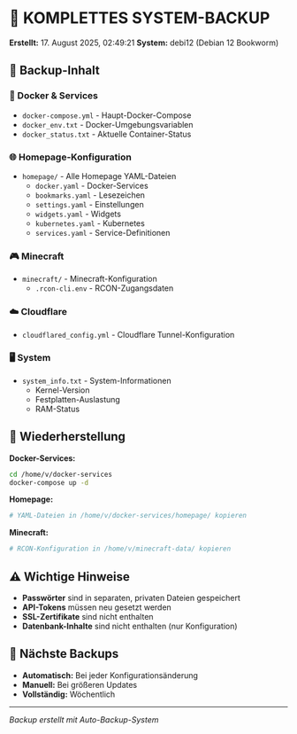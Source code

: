 # 💾 KOMPLETTES SYSTEM-BACKUP

**Erstellt:** 17. August 2025, 02:49:21
**System:** debi12 (Debian 12 Bookworm)

## 📁 Backup-Inhalt

### 🔧 Docker & Services
- `docker-compose.yml` - Haupt-Docker-Compose
- `docker_env.txt` - Docker-Umgebungsvariablen
- `docker_status.txt` - Aktuelle Container-Status

### 🌐 Homepage-Konfiguration
- `homepage/` - Alle Homepage YAML-Dateien
  - `docker.yaml` - Docker-Services
  - `bookmarks.yaml` - Lesezeichen
  - `settings.yaml` - Einstellungen
  - `widgets.yaml` - Widgets
  - `kubernetes.yaml` - Kubernetes
  - `services.yaml` - Service-Definitionen

### 🎮 Minecraft
- `minecraft/` - Minecraft-Konfiguration
  - `.rcon-cli.env` - RCON-Zugangsdaten

### ☁️ Cloudflare
- `cloudflared_config.yml` - Cloudflare Tunnel-Konfiguration

### 🖥️ System
- `system_info.txt` - System-Informationen
  - Kernel-Version
  - Festplatten-Auslastung
  - RAM-Status

## 🚀 Wiederherstellung

**Docker-Services:**
```bash
cd /home/v/docker-services
docker-compose up -d
```

**Homepage:**
```bash
# YAML-Dateien in /home/v/docker-services/homepage/ kopieren
```

**Minecraft:**
```bash
# RCON-Konfiguration in /home/v/minecraft-data/ kopieren
```

## ⚠️ Wichtige Hinweise

- **Passwörter** sind in separaten, privaten Dateien gespeichert
- **API-Tokens** müssen neu gesetzt werden
- **SSL-Zertifikate** sind nicht enthalten
- **Datenbank-Inhalte** sind nicht enthalten (nur Konfiguration)

## 📅 Nächste Backups

- **Automatisch:** Bei jeder Konfigurationsänderung
- **Manuell:** Bei größeren Updates
- **Vollständig:** Wöchentlich

---
*Backup erstellt mit Auto-Backup-System*

